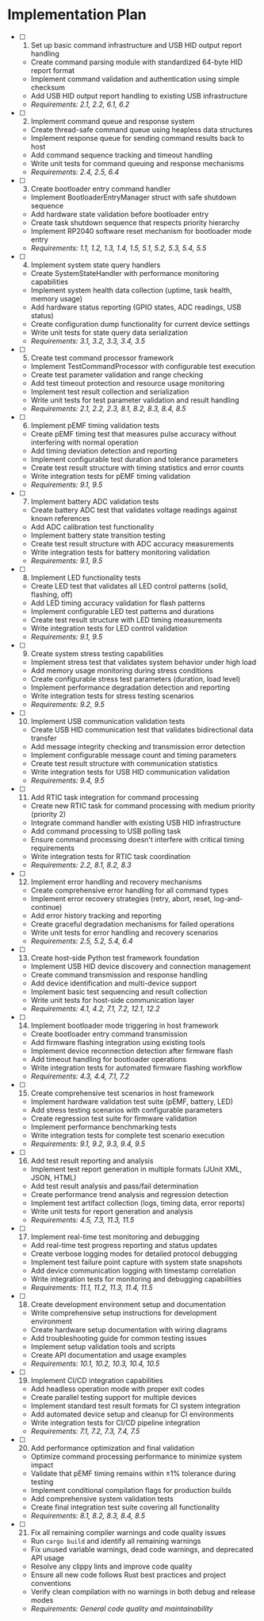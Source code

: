 # Implementation Plan

- [ ] 1. Set up basic command infrastructure and USB HID output report handling
  - Create command parsing module with standardized 64-byte HID report format
  - Implement command validation and authentication using simple checksum
  - Add USB HID output report handling to existing USB infrastructure
  - _Requirements: 2.1, 2.2, 6.1, 6.2_

- [ ] 2. Implement command queue and response system
  - Create thread-safe command queue using heapless data structures
  - Implement response queue for sending command results back to host
  - Add command sequence tracking and timeout handling
  - Write unit tests for command queuing and response mechanisms
  - _Requirements: 2.4, 2.5, 6.4_

- [ ] 3. Create bootloader entry command handler
  - Implement BootloaderEntryManager struct with safe shutdown sequence
  - Add hardware state validation before bootloader entry
  - Create task shutdown sequence that respects priority hierarchy
  - Implement RP2040 software reset mechanism for bootloader mode entry
  - _Requirements: 1.1, 1.2, 1.3, 1.4, 1.5, 5.1, 5.2, 5.3, 5.4, 5.5_

- [ ] 4. Implement system state query handlers
  - Create SystemStateHandler with performance monitoring capabilities
  - Implement system health data collection (uptime, task health, memory usage)
  - Add hardware status reporting (GPIO states, ADC readings, USB status)
  - Create configuration dump functionality for current device settings
  - Write unit tests for state query data serialization
  - _Requirements: 3.1, 3.2, 3.3, 3.4, 3.5_

- [ ] 5. Create test command processor framework
  - Implement TestCommandProcessor with configurable test execution
  - Create test parameter validation and range checking
  - Add test timeout protection and resource usage monitoring
  - Implement test result collection and serialization
  - Write unit tests for test parameter validation and result handling
  - _Requirements: 2.1, 2.2, 2.3, 8.1, 8.2, 8.3, 8.4, 8.5_

- [ ] 6. Implement pEMF timing validation tests
  - Create pEMF timing test that measures pulse accuracy without interfering with normal operation
  - Add timing deviation detection and reporting
  - Implement configurable test duration and tolerance parameters
  - Create test result structure with timing statistics and error counts
  - Write integration tests for pEMF timing validation
  - _Requirements: 9.1, 9.5_

- [ ] 7. Implement battery ADC validation tests
  - Create battery ADC test that validates voltage readings against known references
  - Add ADC calibration test functionality
  - Implement battery state transition testing
  - Create test result structure with ADC accuracy measurements
  - Write integration tests for battery monitoring validation
  - _Requirements: 9.1, 9.5_

- [ ] 8. Implement LED functionality tests
  - Create LED test that validates all LED control patterns (solid, flashing, off)
  - Add LED timing accuracy validation for flash patterns
  - Implement configurable LED test patterns and durations
  - Create test result structure with LED timing measurements
  - Write integration tests for LED control validation
  - _Requirements: 9.1, 9.5_

- [ ] 9. Create system stress testing capabilities
  - Implement stress test that validates system behavior under high load
  - Add memory usage monitoring during stress conditions
  - Create configurable stress test parameters (duration, load level)
  - Implement performance degradation detection and reporting
  - Write integration tests for stress testing scenarios
  - _Requirements: 9.2, 9.5_

- [ ] 10. Implement USB communication validation tests
  - Create USB HID communication test that validates bidirectional data transfer
  - Add message integrity checking and transmission error detection
  - Implement configurable message count and timing parameters
  - Create test result structure with communication statistics
  - Write integration tests for USB HID communication validation
  - _Requirements: 9.4, 9.5_

- [ ] 11. Add RTIC task integration for command processing
  - Create new RTIC task for command processing with medium priority (priority 2)
  - Integrate command handler with existing USB HID infrastructure
  - Add command processing to USB polling task
  - Ensure command processing doesn't interfere with critical timing requirements
  - Write integration tests for RTIC task coordination
  - _Requirements: 2.2, 8.1, 8.2, 8.3_

- [ ] 12. Implement error handling and recovery mechanisms
  - Create comprehensive error handling for all command types
  - Implement error recovery strategies (retry, abort, reset, log-and-continue)
  - Add error history tracking and reporting
  - Create graceful degradation mechanisms for failed operations
  - Write unit tests for error handling and recovery scenarios
  - _Requirements: 2.5, 5.2, 5.4, 6.4_

- [ ] 13. Create host-side Python test framework foundation
  - Implement USB HID device discovery and connection management
  - Create command transmission and response handling
  - Add device identification and multi-device support
  - Implement basic test sequencing and result collection
  - Write unit tests for host-side communication layer
  - _Requirements: 4.1, 4.2, 7.1, 7.2, 12.1, 12.2_

- [ ] 14. Implement bootloader mode triggering in host framework
  - Create bootloader entry command transmission
  - Add firmware flashing integration using existing tools
  - Implement device reconnection detection after firmware flash
  - Add timeout handling for bootloader operations
  - Write integration tests for automated firmware flashing workflow
  - _Requirements: 4.3, 4.4, 7.1, 7.2_

- [ ] 15. Create comprehensive test scenarios in host framework
  - Implement hardware validation test suite (pEMF, battery, LED)
  - Add stress testing scenarios with configurable parameters
  - Create regression test suite for firmware validation
  - Implement performance benchmarking tests
  - Write integration tests for complete test scenario execution
  - _Requirements: 9.1, 9.2, 9.3, 9.4, 9.5_

- [ ] 16. Add test result reporting and analysis
  - Implement test report generation in multiple formats (JUnit XML, JSON, HTML)
  - Add test result analysis and pass/fail determination
  - Create performance trend analysis and regression detection
  - Implement test artifact collection (logs, timing data, error reports)
  - Write unit tests for report generation and analysis
  - _Requirements: 4.5, 7.3, 11.3, 11.5_

- [ ] 17. Implement real-time test monitoring and debugging
  - Add real-time test progress reporting and status updates
  - Create verbose logging modes for detailed protocol debugging
  - Implement test failure point capture with system state snapshots
  - Add device communication logging with timestamp correlation
  - Write integration tests for monitoring and debugging capabilities
  - _Requirements: 11.1, 11.2, 11.3, 11.4, 11.5_

- [ ] 18. Create development environment setup and documentation
  - Write comprehensive setup instructions for development environment
  - Create hardware setup documentation with wiring diagrams
  - Add troubleshooting guide for common testing issues
  - Implement setup validation tools and scripts
  - Create API documentation and usage examples
  - _Requirements: 10.1, 10.2, 10.3, 10.4, 10.5_

- [ ] 19. Implement CI/CD integration capabilities
  - Add headless operation mode with proper exit codes
  - Create parallel testing support for multiple devices
  - Implement standard test result formats for CI system integration
  - Add automated device setup and cleanup for CI environments
  - Write integration tests for CI/CD pipeline integration
  - _Requirements: 7.1, 7.2, 7.3, 7.4, 7.5_

- [ ] 20. Add performance optimization and final validation
  - Optimize command processing performance to minimize system impact
  - Validate that pEMF timing remains within ±1% tolerance during testing
  - Implement conditional compilation flags for production builds
  - Add comprehensive system validation tests
  - Create final integration test suite covering all functionality
  - _Requirements: 8.1, 8.2, 8.3, 8.4, 8.5_

- [ ] 21. Fix all remaining compiler warnings and code quality issues
  - Run `cargo build` and identify all remaining warnings
  - Fix unused variable warnings, dead code warnings, and deprecated API usage
  - Resolve any clippy lints and improve code quality
  - Ensure all new code follows Rust best practices and project conventions
  - Verify clean compilation with no warnings in both debug and release modes
  - _Requirements: General code quality and maintainability_